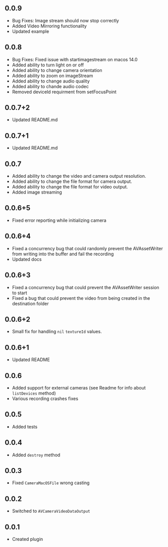 ## 0.0.9
* Bug Fixes: Image stream should now stop correctly
* Added Video Mirroring functionality
* Updated example
## 0.0.8
* Bug Fixes: Fixed issue with startimagestream on macos 14.0
* Added ability to turn light on or off
* Added ability to change camera orientation
* Added ability to zoom on imageStream
* Added ability to change audio quality
* Added ability to chande audio codec
* Removed deviceId requirment from setFocusPoint
## 0.0.7+2
* Updated README.md
## 0.0.7+1
* Updated README.md
## 0.0.7
* Added ability to change the video and camera output resolution.
* Added ability to change the file format for camera output.
* Added ability to change the file format for video output.
* Added image streaming
## 0.0.6+5
* Fixed error reporting while initializing camera
## 0.0.6+4
* Fixed a concurrency bug that could randomly prevent the AVAssetWriter from writing into the buffer and fail the recording
* Updated docs
## 0.0.6+3
* Fixed a concurrency bug that could prevent the AVAssetWriter session to start
* Fixed a bug that could prevent the video from being created in the destination folder
## 0.0.6+2
* Small fix for handling ```nil``` ```textureId``` values.
## 0.0.6+1
* Updated README
## 0.0.6
* Added support for external cameras (see Readme for info about ```listDevices``` method)
* Various recording crashes fixes

## 0.0.5
* Added tests

## 0.0.4
* Added ```destroy``` method

## 0.0.3
* Fixed ```CameraMacOSFile``` wrong casting

## 0.0.2
* Switched to ```AVCameraVideoDataOutput```

## 0.0.1
* Created plugin
